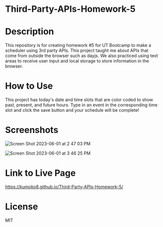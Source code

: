 # Third-Party-APIs-Homework-5

# Description

This repository is for creating homework #5 for UT Bootcamp to make a scheduler using 3rd party APIs. This project taught me about APIs that come from outside the browser such as dayjs. We also practiced using text areas to receive user input  and local storage to store information in the browser.   

# How to Use
This project has today's date and time slots that are color coded to show past, present, and future hours. Type in an event in the corresponding time slot and click the save button and your schedule will be complete!

# Screenshots
![Screen Shot 2023-06-01 at 2 47 03 PM](https://github.com/Kumoko8/Third-Party-APIs-Homework-5/assets/131223690/8d810391-7c59-407a-8bf7-0953b6cf8ebb)

![Screen Shot 2023-06-01 at 3 46 25 PM](https://github.com/Kumoko8/Third-Party-APIs-Homework-5/assets/131223690/6d3de4c0-2e39-490f-b493-468a004844d2)


# Link to Live Page

https://kumoko8.github.io/Third-Party-APIs-Homework-5/


# License
MIT

